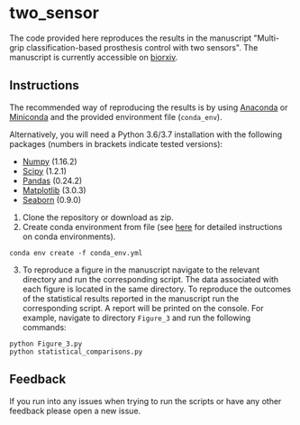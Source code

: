 # two_sensor
The code provided here reproduces the results in the manuscript "Multi-grip classification-based prosthesis control with two sensors". The manuscript is currently accessible on [biorxiv](https://www.biorxiv.org/content/10.1101/579367v1).

## Instructions
The recommended way of reproducing the results is by using [Anaconda](https://anaconda.org/) or [Miniconda](https://docs.conda.io/en/latest/miniconda.html) and the provided environment file (`conda_env`).

Alternatively, you will need a Python 3.6/3.7 installation with the following packages (numbers in brackets indicate tested versions):
* [Numpy](http://www.numpy.org/) (1.16.2)
* [Scipy](https://www.scipy.org/) (1.2.1)
* [Pandas](https://pandas.pydata.org/) (0.24.2)
* [Matplotlib](https://matplotlib.org/) (3.0.3)
* [Seaborn](https://seaborn.pydata.org/) (0.9.0)

1. Clone the repository or download as zip.
2. Create conda environment from file (see [here](https://conda.io/projects/conda/en/latest/user-guide/tasks/manage-environments.html?highlight=environment) for detailed instructions on conda environments).
```
conda env create -f conda_env.yml
```

3. To reproduce a figure in the manuscript navigate to the relevant directory and run the corresponding script. The data associated with each figure is located in the same directory. To reproduce the outcomes of the statistical results reported in the manuscript run the corresponding script. A report will be printed on the console. For example, navigate to directory `Figure_3` and run the following commands:
```
python Figure_3.py
python statistical_comparisons.py
```

## Feedback
If you run into any issues when trying to run the scripts or have any other feedback please open a new issue.
